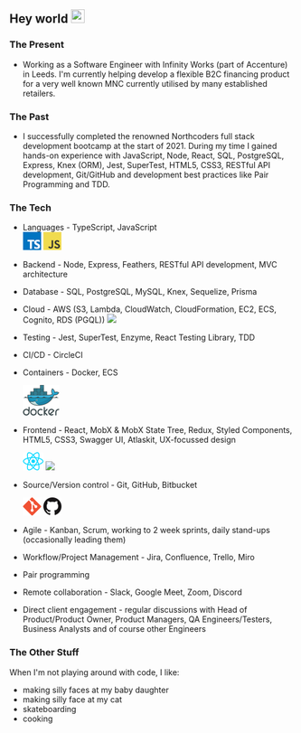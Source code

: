 ## Hey world <img src="https://raw.githubusercontent.com/aemmadi/aemmadi/master/wave.gif" width="24px" height="24x">

### The Present

- Working as a Software Engineer with Infinity Works (part of Accenture) in Leeds. I'm currently helping develop a flexible B2C financing product for a very well known MNC currently utilised by many established retailers.

### The Past

- I successfully completed the renowned Northcoders full stack development bootcamp at the start of 2021. During my time I gained hands-on experience with JavaScript, Node, React, SQL, PostgreSQL, Express, Knex (ORM), Jest, SuperTest, HTML5, CSS3, RESTful API development, Git/GitHub and development best practices like Pair Programming and TDD.

### The Tech

<p align="center">

</p>

- Languages - TypeScript, JavaScript
  </br>
  <a target=”_blank” href="https://www.typescriptlang.org/" title="TypeScript"><img src="tech-icons/typescript.png" /></a>
  <a target=”_blank” href="https://www.javascript.com/" title="JavaScript"><img src="tech-icons/javascript.png" /></a>
  </br>

- Backend - Node, Express, Feathers, RESTful API development, MVC architecture

- Database - SQL, PostgreSQL, MySQL, Knex, Sequelize, Prisma
- Cloud - AWS (S3, Lambda, CloudWatch, CloudFormation, EC2, ECS, Cognito, RDS (PGQL))
  <a target=”_blank” href="https://git-scm.com/" title="AWS"><img src="https://commons.wikimedia.org/wiki/File:Amazon_Web_Services_Logo.svg" /></a>

- Testing - Jest, SuperTest, Enzyme, React Testing Library, TDD
- CI/CD - CircleCI
- Containers - Docker, ECS

  <a target=”_blank” href="https://git-scm.com/" title="Docker"><img src="tech-icons/docker.png" /></a>

- Frontend - React, MobX & MobX State Tree, Redux, Styled Components, HTML5, CSS3, Swagger UI, Atlaskit, UX-focussed design

  <a target=”_blank” href="https://git-scm.com/" title="React"><img src="tech-icons/react.png" /></a>
  <a target=”_blank” href="https://git-scm.com/" title="CSS"><img height="36" src="https://raw.githubusercontent.com/dereknguyen269/dereknguyen269/master/images/css3.png"></a>

- Source/Version control - Git, GitHub, Bitbucket

  <a target=”_blank” href="https://git-scm.com/" title="Git"><img src="tech-icons/git.png" /></a>
  <a target=”_blank” href="https://github.com/" title="GitHub"><img src="tech-icons/github.png" /></a>

- Agile - Kanban, Scrum, working to 2 week sprints, daily stand-ups (occasionally leading them)
- Workflow/Project Management - Jira, Confluence, Trello, Miro
- Pair programming
- Remote collaboration - Slack, Google Meet, Zoom, Discord
- Direct client engagement - regular discussions with Head of Product/Product Owner, Product Managers, QA Engineers/Testers, Business Analysts and of course other Engineers

### The Other Stuff

When I'm not playing around with code, I like:

- making silly faces at my baby daughter
- making silly face at my cat
- skateboarding
- cooking

<!--
**samkaanaki/samkaanaki** is a ✨ _special_ ✨ repository because its `README.md` (this file) appears on your GitHub profile.

Here are some ideas to get you started:

- 🔭 I’m currently working on ...
- 🌱 I’m currently learning ...
- 👯 I’m looking to collaborate on ...
- 🤔 I’m looking for help with ...
- 💬 Ask me about ...
- 📫 How to reach me: ...
- 😄 Pronouns: ...
- ⚡ Fun fact: ...
-->
